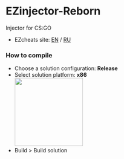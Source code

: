 # EZinjector-Reborn
Injector for CS:GO
- EZcheats site: [EN](https://ezcheats.com/) / [RU](https://ezcheats.ru/)

### How to compile
- Choose a solution configuration: **Release**
- Select solution platform: **x86**<br>
<img src=
"https://cdn.discordapp.com/attachments/711569218306441216/756462570373906442/unknown.png"
 width="180px">
- Build > Build solution
